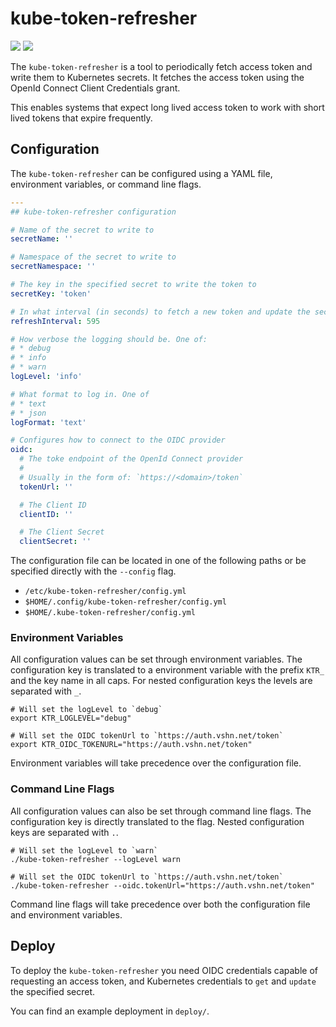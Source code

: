 # kube-token-refresher

![](https://img.shields.io/github/go-mod/go-version/vshn/kube-token-refresher)
[![](https://img.shields.io/github/license/vshn/kube-token-refresher)](https://github.com/vshn/kube-token-refresher/blob/master/LICENSE)

The `kube-token-refresher` is a tool to periodically fetch access token and 
write them to Kubernetes secrets. It fetches the access token using the 
OpenId Connect Client Credentials grant.

This enables systems that expect long lived access token to work with short
lived tokens that expire frequently.

## Configuration

The `kube-token-refresher` can be configured using a YAML file, environment 
variables, or command line flags.

``` yaml
---
## kube-token-refresher configuration

# Name of the secret to write to
secretName: ''

# Namespace of the secret to write to
secretNamespace: ''

# The key in the specified secret to write the token to
secretKey: 'token'

# In what interval (in seconds) to fetch a new token and update the secret
refreshInterval: 595

# How verbose the logging should be. One of:
# * debug
# * info
# * warn
logLevel: 'info'

# What format to log in. One of
# * text
# * json
logFormat: 'text'

# Configures how to connect to the OIDC provider
oidc:
  # The toke endpoint of the OpenId Connect provider
  # 
  # Usually in the form of: `https://<domain>/token`
  tokenUrl: ''

  # The Client ID 
  clientID: ''

  # The Client Secret
  clientSecret: ''
```

The configuration file can be located in one of the following paths or be 
specified directly with the `--config` flag.

* `/etc/kube-token-refresher/config.yml`
* `$HOME/.config/kube-token-refresher/config.yml`
* `$HOME/.kube-token-refresher/config.yml`

### Environment Variables

All configuration values can be set through environment variables. The 
configuration key is translated to a environment variable with the prefix
`KTR_` and the key name in all caps. For nested configuration keys the 
levels are separated with `_`.


```
# Will set the logLevel to `debug`
export KTR_LOGLEVEL="debug"

# Will set the OIDC tokenUrl to `https://auth.vshn.net/token`
export KTR_OIDC_TOKENURL="https://auth.vshn.net/token"

```

Environment variables will take precedence over the configuration file.


### Command Line Flags

All configuration values can also be set through command line flags. The 
configuration key is directly translated to the flag. Nested configuration
keys are separated with `.`.

```
# Will set the logLevel to `warn`
./kube-token-refresher --logLevel warn

# Will set the OIDC tokenUrl to `https://auth.vshn.net/token`
./kube-token-refresher --oidc.tokenUrl="https://auth.vshn.net/token"
```


Command line flags will take precedence over both the configuration file and 
environment variables.


## Deploy

To deploy the `kube-token-refresher` you need OIDC credentials capable of 
requesting an access token, and Kubernetes credentials to `get` and `update`
the specified secret.

You can find an example deployment in `deploy/`.
